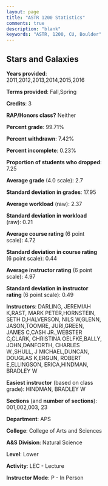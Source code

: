 ```yaml
---
layout: page
title: "ASTR 1200 Statistics"
comments: true
description: "blank"
keywords: "ASTR, 1200, CU, Boulder"
--- 
```

<head>
<script src="https://ajax.googleapis.com/ajax/libs/jquery/2.1.3/jquery.min.js"></script>
<script src="https://dl.dropboxusercontent.com/s/pc42nxpaw1ea4o9/highcharts.js?dl=0"></script>
<!-- <script src="../assets/js/highcharts.js"></script> -->
<style type="text/css">@font-face {
	font-family: "Bebas Neue";
	src: url(https://www.filehosting.org/file/details/544349/BebasNeue%20Regular.otf) format("opentype");
	}
	h1.Bebas { 
		font-family: "Bebas Neue", Verdana, Tahoma;
	}
</style>
</head>
<body>
	<div id="container" style="float: right; width: 45%; height: 88%; margin-left: 2.5%; margin-right: 2.5%;"></div>
	<script language="JavaScript">
		$(document).ready(function() {
		var chart = {type: 'column'};
		var title = {text: 'Grade Distribution'};
		var xAxis = {categories: ['A','B','C','D','F'],crosshair: true};
		var yAxis = {min: 0,title: {text: 'Percentage'}};
		var tooltip = {headerFormat: '<center><b><span style="font-size:20px">{point.key}</span></b></center>',
		               pointFormat: '<td style="padding:0"><b>{point.y:.1f}%</b></td>',
		               footerFormat: '</table>',shared: true,useHTML: true};
		var plotOptions = {column: {pointPadding: 0.0,borderWidth: 0}};  
		var credits = {enabled: false};var series= [{name: 'Percent',data: [24.88,36.16,27.77,7.23,3.96,]}];
		var json = {};
		json.chart = chart;
		json.title = title;
		json.tooltip = tooltip;
		json.xAxis = xAxis;
		json.yAxis = yAxis;  
		json.series = series;
		json.plotOptions = plotOptions;  
		json.credits = credits;
		$('#container').highcharts(json);
	});
	</script>
</body>
			   
## Stars and Galaxies

**Years provided**: 2011,2012,2013,2014,2015,2016

**Terms provided**: Fall,Spring

**Credits**: 3

**RAP/Honors class?** Neither

**Percent grade**: 99.71%

**Percent withdrawn**: 7.42%

**Percent incomplete**: 0.23%

**Proportion of students who dropped**: 7.25

**Average grade** (4.0 scale): 2.7

**Standard deviation in grades**: 17.95

**Average workload** (raw): 2.37

**Standard deviation in workload** (raw): 0.21

**Average course rating** (6 point scale): 4.72

**Standard deviation in course rating** (6 point scale): 0.44

**Average instructor rating** (6 point scale): 4.97

**Standard deviation in instructor rating** (6 point scale): 0.49

**Instructors**: DARLING, JEREMIAH K,RAST, MARK PETER,HORNSTEIN, SETH D,HALVERSON, NILS W,GLENN, JASON,TOOMRE, JURI,GREEN, JAMES C,CASH JR.,WEBSTER C,CLARK, CHRISTINA OELFKE,BALLY, JOHN,DANFORTH, CHARLES W.,SHULL, J MICHAEL,DUNCAN, DOUGLAS K,ERGUN, ROBERT E,ELLINGSON, ERICA,HINDMAN, BRADLEY W

**Easiest instructor** (based on class grade): HINDMAN, BRADLEY W

**Sections** (and **number of sections**): 001,002,003, 23

**Department**: APS

**College**: College of Arts and Sciences

**A&S Division**: Natural Science

**Level**: Lower

**Activity**: LEC - Lecture

**Instructor Mode**: P  - In Person